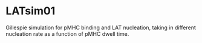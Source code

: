 # LATsim01
Gillespie simulation for pMHC binding and LAT nucleation, taking in different nucleation rate as a function of pMHC dwell time.
